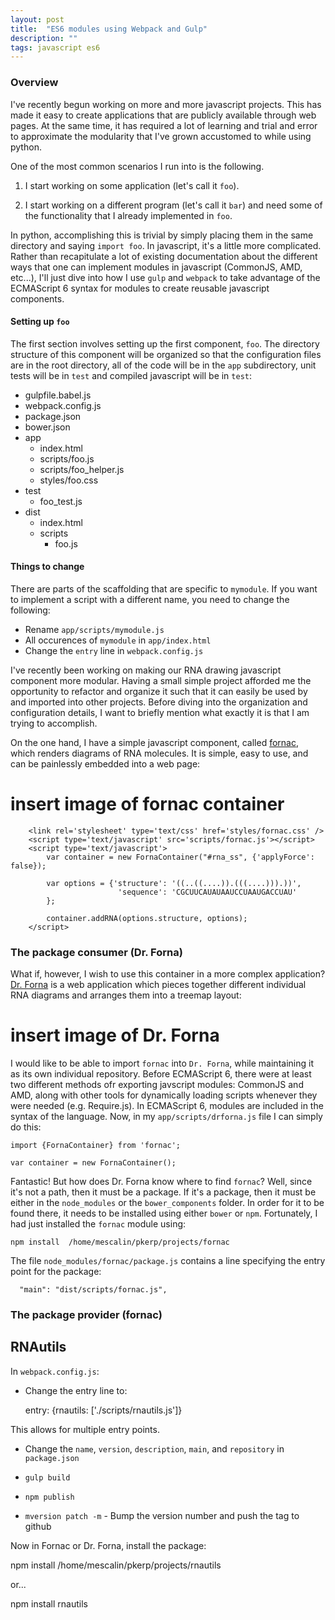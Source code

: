 ```yaml
---
layout: post
title:  "ES6 modules using Webpack and Gulp"
description: ""
tags: javascript es6
---
```


### Overview

I've recently begun working on more and more javascript projects. This has made
it easy to create applications that are publicly available through web pages. 
At the same time, it has required a lot of learning and trial and error to
approximate the modularity that I've grown accustomed to while using python.

One of the most common scenarios I run into is the following.

1. I start working on some application (let's call it `foo`).

2. I start working on a different program (let's call it `bar`) and need some
of the functionality that I already implemented in `foo`. 

In python, accomplishing this is trivial by simply placing them in the same
directory and saying `import foo`. In javascript, it's a little more
complicated. Rather than recapitulate a lot of existing documentation about the
different ways that one can implement modules in javascript (CommonJS, AMD,
etc...), I'll just dive into how I use `gulp` and `webpack` to take advantage
of the ECMAScript 6 syntax for modules to create reusable javascript
components.

#### Setting up `foo`

The first section involves setting up the first component, `foo`. The directory
structure of this component will be organized so that the configuration files
are in the root directory, all of the code will be in the `app` subdirectory,
unit tests will be in `test` and compiled javascript will be in `test`:

* gulpfile.babel.js
* webpack.config.js
* package.json
* bower.json
* app
    * index.html
    * scripts/foo.js
    * scripts/foo_helper.js
    * styles/foo.css
* test
    * foo_test.js
* dist
    * index.html
    * scripts
        * foo.js


#### Things to change

There are parts of the scaffolding that are specific to `mymodule`. If you want
to implement a script with a different name, you need to change the following:

* Rename `app/scripts/mymodule.js`
* All occurences of `mymodule` in `app/index.html`
* Change the `entry` line in `webpack.config.js`



I've recently been working on making our RNA drawing javascript component more
modular. Having a small simple project afforded me the opportunity to refactor
and organize it such that it can easily be used by and imported into other
projects. Before diving into the organization and configuration details, I
want to briefly mention what exactly it is that I am trying to accomplish.

On the one hand, I have a simple javascript component, called
[fornac](https://github.com/pkerpedjiev/fornac), which renders diagrams of
RNA molecules. It is simple, easy to use, and can be painlessly embedded
into a web page:

# insert image of fornac container

```
    <link rel='stylesheet' type='text/css' href='styles/fornac.css' />
    <script type='text/javascript' src='scripts/fornac.js'></script>
    <script type='text/javascript'>
        var container = new FornaContainer("#rna_ss", {'applyForce': false});

        var options = {'structure': '((..((....)).(((....))).))',
                        'sequence': 'CGCUUCAUAUAAUCCUAAUGACCUAU'
        };

        container.addRNA(options.structure, options);
    </script>
```

### The package consumer (Dr. Forna)

What if, however, I wish to use this container in a more complex application?
[Dr. Forna](https://github.com/pkerpedjiev/drforna) is a web application which
pieces together different individual RNA diagrams and arranges them into a 
treemap layout:

# insert image of Dr. Forna

I would like to be able to import `fornac` into `Dr. Forna`, while maintaining
it as its own individual repository. Before ECMAScript 6, there were at least
two different methods ofr exporting javscript modules: CommonJS and AMD, along
with other tools for dynamically loading scripts whenever they were needed
(e.g. Require.js). In ECMAScript 6, modules are included in the syntax of the
language. Now, in my `app/scripts/drforna.js` file I can simply do this:

```
import {FornaContainer} from 'fornac';

var container = new FornaContainer();
```

Fantastic! But how does Dr. Forna know where to find `fornac`? Well, since
it's not a path, then it must be a package. If it's a package, then it must
be either in the `node_modules` or the `bower_components` folder. In order
for it to be found there, it needs to be installed using either `bower` or
`npm`. Fortunately, I had just installed the `fornac` module using:

```
npm install  /home/mescalin/pkerp/projects/fornac
```

The file `node_modules/fornac/package.js` contains a line specifying the
entry point for the package:

```
  "main": "dist/scripts/fornac.js",
```

### The package provider (fornac)

## RNAutils

In `webpack.config.js`:

* Change the entry line to:

  entry: {rnautils: ['./scripts/rnautils.js']}

This allows for multiple entry points.

* Change the `name`, `version`, `description`, `main`, and `repository` in `package.json`

* `gulp build`
* `npm publish`
* `mversion patch -m` - Bump the version number and push the tag to github

Now in Fornac or Dr. Forna, install the package:

npm install /home/mescalin/pkerp/projects/rnautils

or...

npm install rnautils


